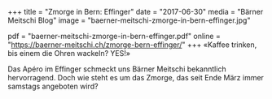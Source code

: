 +++
title = "Zmorge in Bern: Effinger"
date = "2017-06-30"
media = "Bärner Meitschi Blog"
image = "baerner-meitschi-zmorge-in-bern-effinger.jpg"

pdf = "baerner-meitschi-zmorge-in-bern-effinger.pdf"
online = "https://baerner-meitschi.ch/zmorge-bern-effinger/"
+++
«Kaffee trinken, bis einem die Ohren wackeln? YES!»

Das Apéro im Effinger schmeckt uns Bärner Meitschi bekanntlich hervorragend. Doch wie steht es um das Zmorge, das seit Ende März immer samstags angeboten wird?
